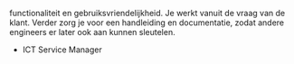 functionaliteit en gebruiksvriendelijkheid. Je werkt vanuit de vraag van de
klant. Verder zorg je voor een handleiding en documentatie, zodat andere
engineers er later ook aan kunnen sleutelen.  
* ICT Service Manager